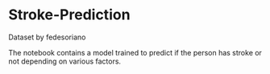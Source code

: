 # Stroke-Prediction

Dataset by fedesoriano

The notebook contains a model trained to predict if the person has stroke or not depending on various factors. 
